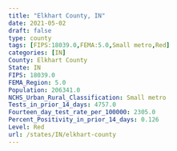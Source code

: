```yaml
---
title: "Elkhart County, IN"
date: 2021-05-02
draft: false
type: county
tags: [FIPS:18039.0,FEMA:5.0,Small metro,Red]
categories: [IN]
County: Elkhart County
State: IN
FIPS: 18039.0
FEMA_Region: 5.0
Population: 206341.0
NCHS_Urban_Rural_Classification: Small metro
Tests_in_prior_14_days: 4757.0
Fourteen_day_test_rate_per_100000: 2305.0
Percent_Positivity_in_prior_14_days: 0.126
Level: Red
url: /states/IN/elkhart-county
---
```



